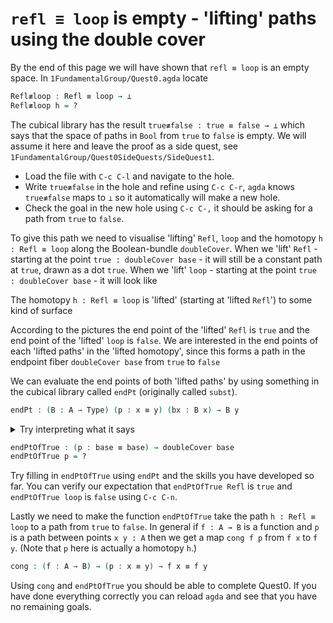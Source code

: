 # `refl ≡ loop` is empty - 'lifting' paths using the double cover

By the end of this page we will have shown that 
`refl ≡ loop` is an empty space.
In `1FundamentalGroup/Quest0.agda` locate

```agda
Refl≢loop : Refl ≡ loop → ⊥
Refl≢loop h = ?
```

The cubical library has the result 
`true≢false : true ≡ false → ⊥`
which says that the space of paths in `Bool`
from `true` to `false` is empty.
We will assume it here and leave the proof as a side quest,
see `1FundamentalGroup/Quest0SideQuests/SideQuest1`.

- Load the file with `C-c C-l` and navigate to the hole.
- Write `true≢false` in the hole and refine using `C-c C-r`,
  `agda` knows `true≢false` maps to `⊥` so it automatically
  will make a new hole.
- Check the goal in the new hole using `C-c C-,`
  it should be asking for a path from `true` to `false`.

To give this path we need to visualise 'lifting' `Refl`, `loop`
and the homotopy `h : Refl ≡ loop`
along the Boolean-bundle `doubleCover`.
When we 'lift' `Refl` - starting at the point `true : doubleCover base` -
it will still be a constant path at `true`,
drawn as a dot `true`.
When we 'lift' `loop` - starting at the point `true : doubleCover base` -
it will look like

 <!-- [insert picture] -->

The homotopy `h : Refl ≡ loop` is 'lifted'
(starting at 'lifted `Refl`')
to some kind of surface 

<!-- [insert picture] -->

According to the pictures the end point of the 'lifted' 
`Refl` is `true` and the end point of the 'lifted' `loop` is `false`.
We are interested in the end points of each 
'lifted paths' in the 'lifted homotopy',
since this forms a path in the endpoint fiber `doubleCover base`
from `true` to `false`

<!-- [insert picture] -->

We can evaluate the end points of both 'lifted paths' by using 
something in the cubical library called `endPt` 
(originally called `subst`).

```agda
endPt : (B : A → Type) (p : x ≡ y) (bx : B x) → B y
```

<p>
<details>
<summary>Try interpreting what it says</summary>

It says given a bundle `B` over space `A`, 
a path `p` from `x : A` to `y : A`, and
a point `bx` above `x`,
we can get the end point of 'lifted `p` starting at `bx`'.
So let's make the function that takes
a path from `base` to `base` and spits out the end point 
of the 'lifted path' starting at `true`.

</details>
</p>

```agda
endPtOfTrue : (p : base ≡ base) → doubleCover base
endPtOfTrue p = ?
```

Try filling in `endPtOfTrue` using `endPt` 
and the skills you have developed so far.
You can verify our expectation that `endPtOfTrue Refl` is `true`
and `endPtOfTrue loop` is `false` using `C-c C-n`.

Lastly we need to make the function `endPtOfTrue`
take the path `h : Refl ≡ loop` to a path from `true` to `false`.
In general if `f : A → B` is a function and `p` is a path
between points `x y : A` then we get a map `cong f p`
from `f x` to `f y`.
(Note that `p` here is actually a homotopy `h`.)

```agda
cong : (f : A → B) → (p : x ≡ y) → f x ≡ f y
```

Using `cong` and `endPtOfTrue` you should be able to complete Quest0.
If you have done everything correctly you can reload `agda` and see that
you have no remaining goals.
